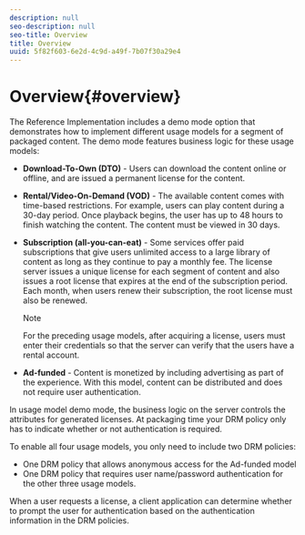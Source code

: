 ```yaml
---
description: null
seo-description: null
seo-title: Overview
title: Overview
uuid: 5f82f603-6e2d-4c9d-a49f-7b07f30a29e4
---
```


# Overview{#overview}

The Reference Implementation includes a demo mode option that demonstrates how to implement different usage models for a segment of packaged content. The demo mode features business logic for these usage models:

* **Download-To-Own (DTO)** - Users can download the content online or offline, and are issued a permanent license for the content. 
* **Rental/Video-On-Demand (VOD)** - The available content comes with time-based restrictions. For example, users can play content during a 30-day period. Once playback begins, the user has up to 48 hours to finish watching the content. The content must be viewed in 30 days. 
* **Subscription (all-you-can-eat)** - Some services offer paid subscriptions that give users unlimited access to a large library of content as long as they continue to pay a monthly fee. The license server issues a unique license for each segment of content and also issues a root license that expires at the end of the subscription period. Each month, when users renew their subscription, the root license must also be renewed. 

  >[!NOTE]
  >
  >For the preceding usage models, after acquiring a license, users must enter their credentials so that the server can verify that the users have a rental account.

* **Ad-funded** - Content is monetized by including advertising as part of the experience. With this model, content can be distributed and does not require user authentication.

In usage model demo mode, the business logic on the server controls the attributes for generated licenses. At packaging time your DRM policy only has to indicate whether or not authentication is required.

To enable all four usage models, you only need to include two DRM policies:

* One DRM policy that allows anonymous access for the Ad-funded model 
* One DRM policy that requires user name/password authentication for the other three usage models.

When a user requests a license, a client application can determine whether to prompt the user for authentication based on the authentication information in the DRM policies. 
